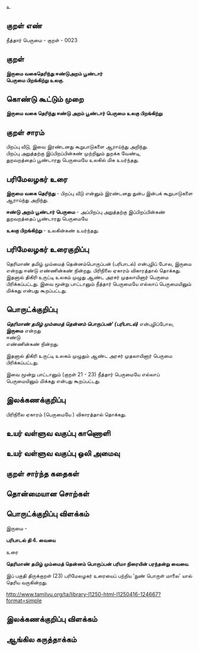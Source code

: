 உ

## குறள் எண் 

நீத்தார் பெருமை - குறள் -   0023

## குறள் 

**இருமை வகைதெரிந்து ஈண்டுஅறம் பூண்டார்  
பெருமை பிறங்கிற்று உலகு.**

## கொண்டு கூட்டும் முறை

**இருமை வகை தெரிந்து ஈண்டு அறம் பூண்டார் பெருமை உலகு பிறங்கிற்று**

## குறள் சாரம் 

 பிறப்பு வீடு, இவை இரண்டனது கூறுபாடுகளை ஆராய்ந்து அறிந்து.  
 பிறப்பு அறுத்தற்கு இப்பிறப்பின்கண் முற்றிலும் துறக்க வேண்டி,  
 துறவறத்தைப் பூண்டாரது பெருமையே உலகில் மிக உயர்ந்தது.
 
## பரிமேலழகர் உரை

**இருமை வகை தெரிந்து** - பிறப்பு வீடு என்னும் இரண்டனது துன்ப இன்பக் கூறுபாடுகளை ஆராய்ந்து அறிந்து.  

**ஈண்டு அறம் பூண்டார் பெருமை** - அப்பிறப்பு அறுத்தற்கு இப்பிறப்பின்கண் துறவறத்தைப் பூண்டாரது பெருமையே  

**உலகு பிறங்கிற்று** - உலகின்கண் உயர்ந்தது.

## பரிமேலழகர் உரைகுறிப்பு   
தெரிமாண் தமிழ் மும்மைத் தென்னம்பொருப்பன் (பரிபாடல்) என்புழிப் போல, இருமை என்றது ஈண்டு எண்ணின்கண் நின்றது. 
பிரிநிலை ஏகாரம் விகாரத்தால் தொக்கது. 
இதனால் திகிரி உருட்டி உலகம் முழுது ஆண்ட அரசர் முதலாயினார் பெருமை பிரிக்கப்பட்டது. 
இவை மூன்று பாட்டானும் நீத்தார் பெருமையே எல்லாப் பெருமையினும் மிக்கது என்பது கூறப்பட்டது.  

## பொருட்க்குறிப்பு 

_**தெரிமாண் தமிழ் மும்மைத் தென்னம் பொருப்பன்' (பரிபாடல்)**_ என்புழிப்போல,  
**இருமை** என்றது  
ஈண்டு  
எண்ணின்கண் நின்றது.  

இதனால் திகிரி உருட்டி உலகம் முழுதும் ஆண்ட அரசர் முதலாயினார் பெருமை பிரிக்கப்பட்டது.	

இவை மூன்று பாட்டானும் (குறள் 21 - 23) நீத்தார் பெருமையே எல்லாப் பெருமையினும் மிக்கது என்பது கூறப்பட்டது.   

## இலக்கணக்குறிப்பு  

பிரிநிலை ஏகாரம் (பெருமையே ) விகாரத்தால் தொக்கது.  

## உயர் வள்ளுவ வகுப்பு காணொளி


## உயர் வள்ளுவ வகுப்பு ஒலி அமைவு 

 
## குறள் சார்ந்த கதைகள் 


## தொன்மையான சொற்கள்


## பொருட்க்குறிப்பு விளக்கம்

இருமை  - 

**பரிபாடல் தி 4. வையை**  

உரை  

**தெரிமாண் தமிழ் மும்மைத் தென்னம் பொருப்பன்
பரிமா நிரையின் பரந்தன்று வையை.**	

இப் பகுதி திருக்குறள் (23) பரிமேலழகர் உரையைப் பற்றிய 'நுண் பொருள்
மாலை' யால் தெரிய வருகின்றது.

http://www.tamilvu.org/ta/library-l1250-html-l1250416-124667?format=simple

## இலக்கணக்குறிப்பு விளக்கம்


## ஆங்கில கருத்தாக்கம் 


